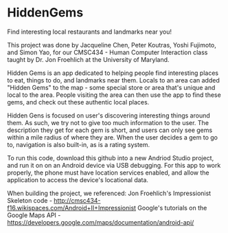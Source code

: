 # HiddenGems
Find interesting local restaurants and landmarks near you!

This project was done by Jacqueline Chen, Peter Koutras, Yoshi Fujimoto, and Simon Yao, for our CMSC434 - Human Computer Interaction
class taught by Dr. Jon Froehlich at the University of Maryland.

Hidden Gems is an app dedicated to helping people find interesting places to eat, things to do, and landmarks near them. Locals to an
area can added "Hidden Gems" to the map - some special store or area that's unique and local to the area. People visiting the area can
then use the app to find these gems, and check out these authentic local places.

Hidden Gens is focused on user's discovering interesting things around them. As such, we try not to give too much information to the user.
The description they get for each gem is short, and users can only see gems within a mile radius of where they are. When the user decides
a gem to go to, navigation is also built-in, as is a rating system.

To run this code, download this github into a new Andriod Studio project, and run it on on an Android device via USB debugging. For this
app to work properly, the phone must have location services enabled, and allow the application to access the device's locational data.

When building the project, we referenced:
Jon Froehlich's Impressionist Skeleton code - http://cmsc434-f16.wikispaces.com/Android+II+Impressionist
Google's tutorials on the Google Maps API - https://developers.google.com/maps/documentation/android-api/

